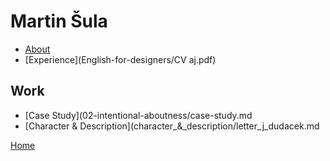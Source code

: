# Martin Šula

- [About](English-for-designers/02-intentional-aboutness/)
- [Experience](English-for-designers/CV aj.pdf)

## Work
- [Case Study](02-intentional-aboutness/case-study.md
- [Character & Description](character_&_description/letter_j_dudacek.md

[Home](https://github.com/martinsula/)
